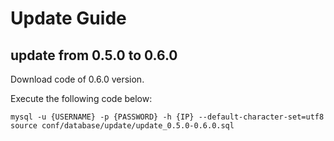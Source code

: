 # Update Guide

## update from 0.5.0 to 0.6.0
Download code of 0.6.0 version.

Execute the following code below:
```
mysql -u {USERNAME} -p {PASSWORD} -h {IP} --default-character-set=utf8
source conf/database/update/update_0.5.0-0.6.0.sql
```